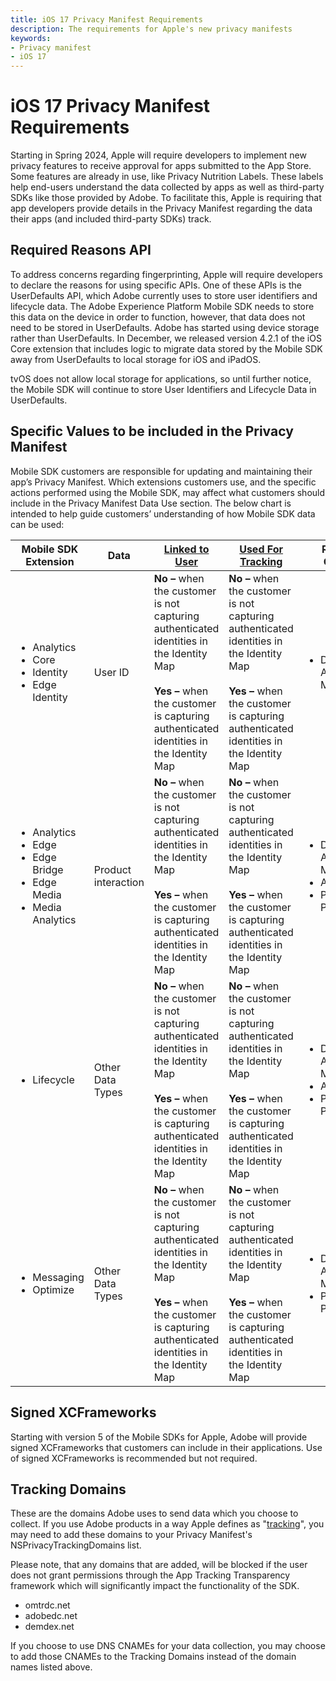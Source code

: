 ```yaml
---
title: iOS 17 Privacy Manifest Requirements
description: The requirements for Apple's new privacy manifests
keywords:
- Privacy manifest
- iOS 17
---
```


# iOS 17 Privacy Manifest Requirements

Starting in Spring 2024, Apple will require developers to implement new privacy features to receive approval for apps submitted to the App Store. Some features are already in use, like Privacy Nutrition Labels. These labels help end-users understand the data collected by apps as well as third-party SDKs like those provided by Adobe. To facilitate this, Apple is requiring that app developers provide details in the Privacy Manifest regarding the data their apps (and included third-party SDKs) track.

## Required Reasons API

To address concerns regarding fingerprinting, Apple will require developers to declare the reasons for using specific APIs. One of these APIs is the UserDefaults API, which Adobe currently uses to store user identifiers and lifecycle data. The Adobe Experience Platform Mobile SDK needs to store this data on the device in order to function, however, that data does not need to be stored in UserDefaults. Adobe has started using device storage rather than UserDefaults. In December, we released version 4.2.1 of the iOS Core extension that includes logic to migrate data stored by the Mobile SDK away from UserDefaults to local storage for iOS and iPadOS.

<InlineAlert variant="info" slots="text"/>

tvOS does not allow local storage for applications, so until further notice, the Mobile SDK will continue to store User Identifiers and Lifecycle Data in UserDefaults.

## Specific Values to be included in the Privacy Manifest

Mobile SDK customers are responsible for updating and maintaining their app’s Privacy Manifest. Which extensions customers use, and the specific actions performed using the Mobile SDK, may affect what customers should include in the Privacy Manifest Data Use section. The below chart is intended to help guide customers’ understanding of how Mobile SDK data can be used:

| **Mobile SDK Extension** | **Data** | [**Linked to User**](https://developer.apple.com/app-store/app-privacy-details/#linked-data) | [**Used For Tracking**](https://developer.apple.com/app-store/app-privacy-details/#user-tracking) | **Reason for Collection** |
| --- | --- | --- | --- | --- |
| <ul><li>Analytics</li><li>Core</li><li>Identity</li><li>Edge Identity</li></ul> | User ID | **No –** when the customer is not capturing authenticated identities in the Identity Map<br/><br/>**Yes** **–** when the customer is capturing authenticated identities in the Identity Map | **No –** when the customer is not capturing authenticated identities in the Identity Map<br/><br/>**Yes** **–** when the customer is capturing authenticated identities in the Identity Map | <ul><li>Developer’s Advertising or Marketing</li></ul> |
| <ul><li>Analytics</li><li>Edge</li><li>Edge Bridge</li><li>Edge Media</li><li>Media Analytics</li></ul> | Product interaction | **No –** when the customer is not capturing authenticated identities in the Identity Map<br/><br/>**Yes** **–** when the customer is capturing authenticated identities in the Identity Map | **No –** when the customer is not capturing authenticated identities in the Identity Map<br/><br/>**Yes** **–** when the customer is capturing authenticated identities in the Identity Map | <ul><li>Developer’s Advertising or Marketing</li><li>Analytics</li><li>Product Personalization</li></ul> |
| <ul><li>Lifecycle</li></ul> | Other Data Types | **No –** when the customer is not capturing authenticated identities in the Identity Map<br/><br/>**Yes** **–** when the customer is capturing authenticated identities in the Identity Map | **No –** when the customer is not capturing authenticated identities in the Identity Map<br/><br/>**Yes** **–** when the customer is capturing authenticated identities in the Identity Map | <ul><li>Developer’s Advertising or Marketing</li><li>Analytics</li><li>Product Personalization</li></ul> |
| <ul><li>Messaging</li><li>Optimize</li></ul> | Other Data Types | **No –** when the customer is not capturing authenticated identities in the Identity Map<br/><br/>**Yes** **–** when the customer is capturing authenticated identities in the Identity Map | **No –** when the customer is not capturing authenticated identities in the Identity Map<br/><br/>**Yes** **–** when the customer is capturing authenticated identities in the Identity Map | <ul><li>Developer’s Advertising or Marketing</li><li>Product Personalization</li></ul> |

## Signed XCFrameworks

Starting with version 5 of the Mobile SDKs for Apple, Adobe will provide signed XCFrameworks that customers can include in their applications. Use of signed XCFrameworks is recommended but not required.

## Tracking Domains

These are the domains Adobe uses to send data which you choose to collect. If you use Adobe products in a way Apple defines as "[tracking](https://developer.apple.com/app-store/user-privacy-and-data-use/)", you may need to add these domains to your Privacy Manifest's NSPrivacyTrackingDomains list.

<InlineAlert variant="warning" slots="text"/>

Please note, that any domains that are added, will be blocked if the user does not grant permissions through the App Tracking Transparency framework which will significantly impact the functionality of the SDK.

* omtrdc.net
* adobedc.net
* demdex.net

<InlineAlert variant="info" slots="text"/>

If you choose to use DNS CNAMEs for your data collection, you may choose to add those CNAMEs to the Tracking Domains instead of the domain names listed above.

